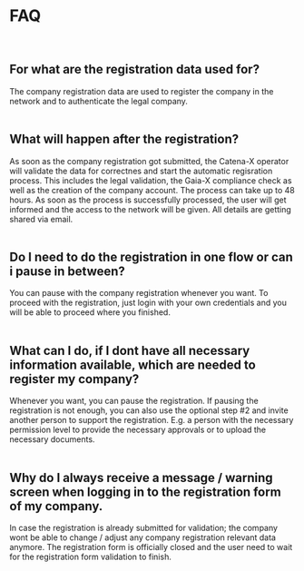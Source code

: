 # FAQ
<br>

## For what are the registration data used for?
The company registration data are used to register the company in the network and to authenticate the legal company.
<br>
<br>

## What will happen after the registration?
As soon as the company registration got submitted, the Catena-X operator will validate the data for correctnes and start the automatic regisration process. This includes the legal validation, the Gaia-X compliance check as well as the creation of the company account.
The process can take up to 48 hours. As soon as the process is successfully processed, the user will get informed and the access to the network will be given. All details are getting shared via email.
<br>
<br>

## Do I need to do the registration in one flow or can i pause in between?
You can pause with the company registration whenever you want. To proceed with the registration, just login with your own credentials and you will be able to proceed where you finished.
<br>
<br>

## What can I do, if I dont have all necessary information available, which are needed to register my company?
Whenever you want, you can pause the registration.
If pausing the registration is not enough, you can also use the optional step #2 and invite another person to support the registration. E.g. a person with the necessary permission level to provide the necessary approvals or to upload the necessary documents.
<br>
<br>

## Why do I always receive a message / warning screen when logging in to the registration form of my company.
In case the registration is already submitted for validation; the company wont be able to change / adjust any company registration relevant data anymore. The registration form is officially closed and the user need to wait for the registration form validation to finish.
<br>
<br>
